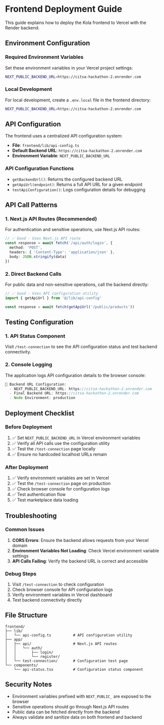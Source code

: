 # Frontend Deployment Guide

This guide explains how to deploy the Kola frontend to Vercel with the Render backend.

## Environment Configuration

### Required Environment Variables

Set these environment variables in your Vercel project settings:

```bash
NEXT_PUBLIC_BACKEND_URL=https://citsa-hackathon-2.onrender.com
```

### Local Development

For local development, create a `.env.local` file in the frontend directory:

```bash
NEXT_PUBLIC_BACKEND_URL=https://citsa-hackathon-2.onrender.com
```

## API Configuration

The frontend uses a centralized API configuration system:

- **File**: `frontend/lib/api-config.ts`
- **Default Backend URL**: `https://citsa-hackathon-2.onrender.com`
- **Environment Variable**: `NEXT_PUBLIC_BACKEND_URL`

### API Configuration Functions

- `getBackendUrl()`: Returns the configured backend URL
- `getApiUrl(endpoint)`: Returns a full API URL for a given endpoint
- `testApiConfiguration()`: Logs configuration details for debugging

## API Call Patterns

### 1. Next.js API Routes (Recommended)

For authentication and sensitive operations, use Next.js API routes:

```typescript
// ✅ Good - Uses Next.js API route
const response = await fetch('/api/auth/login', {
  method: 'POST',
  headers: { 'Content-Type': 'application/json' },
  body: JSON.stringify(data)
})
```

### 2. Direct Backend Calls

For public data and non-sensitive operations, call the backend directly:

```typescript
// ✅ Good - Uses API configuration utility
import { getApiUrl } from '@/lib/api-config'

const response = await fetch(getApiUrl('/public/products'))
```

## Testing Configuration

### 1. API Status Component

Visit `/test-connection` to see the API configuration status and test backend connectivity.

### 2. Console Logging

The application logs API configuration details to the browser console:

```javascript
🔧 Backend URL Configuration:
  - NEXT_PUBLIC_BACKEND_URL: https://citsa-hackathon-2.onrender.com
  - Final Backend URL: https://citsa-hackathon-2.onrender.com
  - Node Environment: production
```

## Deployment Checklist

### Before Deployment

1. ✅ Set `NEXT_PUBLIC_BACKEND_URL` in Vercel environment variables
2. ✅ Verify all API calls use the configuration utility
3. ✅ Test the `/test-connection` page locally
4. ✅ Ensure no hardcoded localhost URLs remain

### After Deployment

1. ✅ Verify environment variables are set in Vercel
2. ✅ Test the `/test-connection` page on production
3. ✅ Check browser console for configuration logs
4. ✅ Test authentication flow
5. ✅ Test marketplace data loading

## Troubleshooting

### Common Issues

1. **CORS Errors**: Ensure the backend allows requests from your Vercel domain
2. **Environment Variables Not Loading**: Check Vercel environment variable settings
3. **API Calls Failing**: Verify the backend URL is correct and accessible

### Debug Steps

1. Visit `/test-connection` to check configuration
2. Check browser console for API configuration logs
3. Verify environment variables in Vercel dashboard
4. Test backend connectivity directly

## File Structure

```
frontend/
├── lib/
│   └── api-config.ts          # API configuration utility
├── app/
│   ├── api/                   # Next.js API routes
│   │   └── auth/
│   │       ├── login/
│   │       └── register/
│   └── test-connection/       # Configuration test page
└── components/
    └── api-status.tsx         # Configuration status component
```

## Security Notes

- Environment variables prefixed with `NEXT_PUBLIC_` are exposed to the browser
- Sensitive operations should go through Next.js API routes
- Public data can be fetched directly from the backend
- Always validate and sanitize data on both frontend and backend 